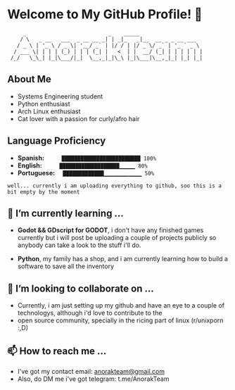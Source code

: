 # Welcome to My GitHub Profile! 🚀

```
     _                          _    _____                    
    / \   _ __   ___  _ __ __ _| | _|_   _|__  __ _ _ __ ___  
   / _ \ | '_ \ / _ \| '__/ _` | |/ / | |/ _ \/ _` | '_ ` _ \ 
  / ___ \| | | | (_) | | | (_| |   <  | |  __/ (_| | | | | | |
 /_/   \_\_| |_|\___/|_|  \__,_|_|\_\ |_|\___|\__,_|_| |_| |_|
```
       
## About Me
- Systems Engineering student
- Python enthusiast
- Arch Linux enthusiast
- Cat lover with a passion for curly/afro hair

## Language Proficiency
- **Spanish:** `     █████████████████████████ 100%`
- **English:** `     ███████████████████▁▁▁▁▁ 80%`
- **Portuguese:** `  █████████████▁▁▁▁▁▁▁▁▁▁▁▁ 50%`

`well... currently i am uploading everything to github, soo this is a bit empty by the moment` 
 
## 🌱 I’m currently learning ...
- **Godot && GDscript for GODOT**, i don't have any finished games currently but i will post be uploading a couple of projects publicly
so anybody can take a look to the stuff i'll do.

- **Python**, my family has a shop, and i am currently learning how to build a software to save all the inventory

## 💞️ I’m looking to collaborate on ...
- Currently, i am just setting up my github and have an eye to a couple of technologys, although i'd love to contribute to the
- open source community, specially in the ricing part of linux (r/unixporn :,D)
  

## 📫 How to reach me ...
- I've got my contact email: anorakteam@gmail.com
- Also, do DM me i've got telegram: t.me/AnorakTeam






